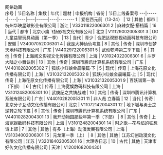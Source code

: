 网络动画							
序号 | 节目名称 | 集数 | 年代 | 题材 | 申报机构 | 省份 | 节目上线备案号
---|------|----|----|----|------|----|--------
1 | 爱在西元前（13-24） | 12 | 其他 | 都市 | 杭州华映星球影业有限公司 | 浙江 | V33011822006301
2 | 麻辣女配·搭档篇 | 16 | 当代 | 都市 | 北京小鹰飞扬影视文化有限公司 | 北京 | V11129002005301
3 | DG儿童益智玩具动画（第一季） | 13 | 当代 | 青少 | 合肥达观影视动画科技有限公司 | 安徽 | V34007052006301
4 | 我是大神仙仙考篇 | 8 | 其他 | 传奇 | 深圳市创梦天地科技有限公司 | 广东 | V44029722006301
5 | 武动乾坤第二季下篇 | 6 | 其他 | 传奇 | 上海阅文影视文化传播有限公司 | 上海 | V31024022006301
6 | 斗罗大陆之小舞诀别 | 13 | 其他 | 传奇 | 深圳市腾讯计算机系统有限公司 | 广东 | V44010282005302
7 | 狐妖小红娘金晨曦篇·下 | 5 | 现代 | 传奇 | 上海花原文化传播有限公司 | 上海 | V31032132005302
8 | 狐妖小红娘金晨曦篇·上 | 5 | 现代 | 传奇 | 上海花原文化传播有限公司 | 上海 | V31032132005301
9 | 百妖谱第一季（下部） | 6 | 古代 | 传奇 | 上海宽娱数码科技有限公司 | 上海 | V31012482005301
10 | 武庚纪之共铸战魂 | 10 | 其他 | 传奇 | 深圳市腾讯计算机系统有限公司 | 广东 | V44010282005301
11 | 非人哉 立春篇 | 12 | 当代 | 传奇 | 北京分子互动文化传播有限公司 | 北京 | V11072142004301
12 | 地下城与勇士之逆转之轮下篇 | 6 | 其他 | 传奇 | 深圳市腾讯计算机系统有限公司 | 广东 | V44010282004301
13 | 我开动物园那些年第一季（下部） | 8 | 其他 | 传奇 | 上海宽娱数码科技有限公司 | 上海 | V31012482004301
14 | 时之歌—花与焰的狂想诗上部 | 7 | 其他 | 其他 | 有多（上海）动漫发展有限公司 | 上海 | V31034002006301
15 | 元龙第一季（上） | 8 | 其他 | 其他 | 江苏幻创动漫文化有限公司 | 江苏 | V32018402005301
16 | 大理寺日志 | 10 | 古代 | 其他 | 天津市好传文化传播有限公司 | 天津 | V12001682004301
